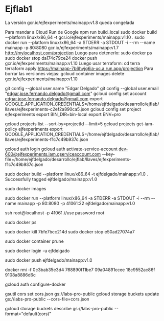 # Ejflab1

La versión gcr.io/ejfexperiments/mainapp:v1.8 queda congelada

Para mandar a Cloud Run de Google
npm run build_local
sudo docker build --platform linux/x86_64 -t gcr.io/ejfexperiments/mainapp:v1.10 .
    sudo docker run --platform linux/x86_64 -a STDERR -a STDOUT -i --rm --name mainapp -p 80:8080 gcr.io/ejfexperiments/mainapp:v1.7
    http://mylocalhost.com/projection
    Luego para detenerlo:
    sudo docker ps
    sudo docker stop da174c79ce24
docker push gcr.io/ejfexperiments/mainapp:v1.10
Luego usar terraform:
cd terra
terraform apply
https://mainapp-7b6hvjg6ia-uc.a.run.app/projection
Para borrar las versiones viejas:
gcloud container images delete gcr.io/ejfexperiments/mainapp:v1.10

git config --global user.name "Edgar Delgado"
git config --global user.email "edgar.jose.fernando.delgado@gmail.com"
gcloud config set account edgar.jose.fernando.delgado@gmail.com
export GOOGLE_APPLICATION_CREDENTIALS=/home/ejfdelgado/desarrollo/ejflab/llaves/ejfexperiments-c2ef2a890ca5.json
gcloud config set project ejfexperiments
export BIN_DIR=bin-local
export ENV=pro

gcloud projects list --sort-by=projectId --limit=5
gcloud projects get-iam-policy ejfexperiments
export GOOGLE_APPLICATION_CREDENTIALS=/home/ejfdelgado/desarrollo/ejflab/llaves/ejfexperiments-f1c7c49b937c.json

gcloud auth login
gcloud auth activate-service-account dev-600@ejfexperiments.iam.gserviceaccount.com --key-file=/home/ejfdelgado/desarrollo/ejflab/llaves/ejfexperiments-f1c7c49b937c.json

sudo docker build --platform linux/x86_64 -t ejfdelgado/mainapp:v1.0 .
Successfully tagged ejfdelgado/mainapp:v1.0

sudo docker images

sudo docker run --platform linux/x86_64 -a STDERR -a STDOUT -i --rm --name mainapp -p 80:8080 -p 41061:22 ejfdelgado/mainapp:v1.0

ssh root@localhost -p 41061
//use password root

sudo docker ps

sudo docker kill 7bfe7bcc214d
sudo docker stop e50ad27074a7

sudo docker container prune 

sudo docker login -u ejfdelgado 

sudo docker push ejfdelgado/mainapp:v1.0

docker rmi -f 0c3bab35e3d4 768890f11be7 09a04891ccee 18c9552ac86f 9108a8886d6c

gcloud auth configure-docker

gsutil cors set cors.json gs://labs-pro-public
gcloud storage buckets update gs://labs-pro-public --cors-file=cors.json

gcloud storage buckets describe gs://labs-pro-public --format="default(cors)"